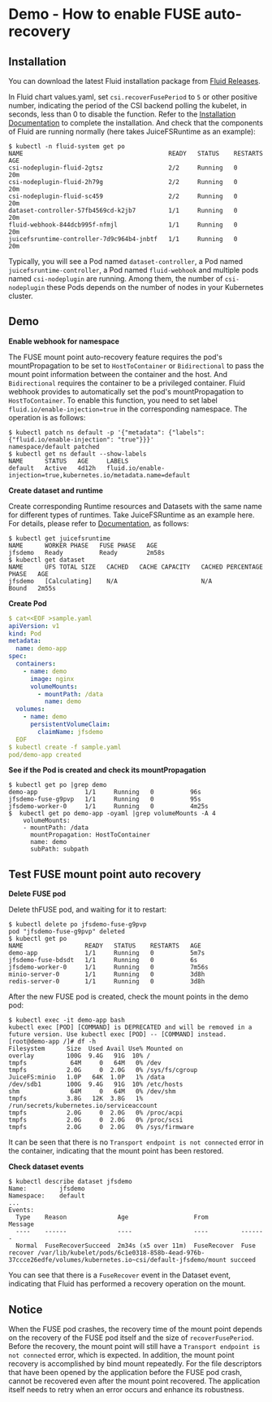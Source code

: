 # Demo - How to enable FUSE auto-recovery

## Installation

You can download the latest Fluid installation package from [Fluid Releases](https://github.com/fluid-cloudnative/fluid/releases).

In Fluid chart values.yaml, set `csi.recoverFusePeriod` to `5` or other positive number, indicating the period of the CSI backend polling the kubelet, in seconds, less than 0 to disable the function.
Refer to the [Installation Documentation](../userguide/install.md) to complete the installation. And check that the components of Fluid are running normally (here takes JuiceFSRuntime as an example):

```shell
$ kubectl -n fluid-system get po
NAME                                        READY   STATUS    RESTARTS   AGE
csi-nodeplugin-fluid-2gtsz                  2/2     Running   0          20m
csi-nodeplugin-fluid-2h79g                  2/2     Running   0          20m
csi-nodeplugin-fluid-sc459                  2/2     Running   0          20m
dataset-controller-57fb4569cd-k2jb7         1/1     Running   0          20m
fluid-webhook-844dcb995f-nfmjl              1/1     Running   0          20m
juicefsruntime-controller-7d9c964b4-jnbtf   1/1     Running   0          20m
```

Typically, you will see a Pod named `dataset-controller`, a Pod named `juicefsruntime-controller`, a Pod named `fluid-webhook`
and multiple pods named `csi-nodeplugin` are running. Among them, the number of `csi-nodeplugin` these Pods depends on the number of nodes in your Kubernetes cluster.

## Demo

**Enable webhook for namespace**

The FUSE mount point auto-recovery feature requires the pod's mountPropagation to be set to `HostToContainer` or `Bidirectional` to pass the mount point information between the container and the host. 
And `Bidirectional` requires the container to be a privileged container.
Fluid webhook provides to automatically set the pod's mountPropagation to `HostToContainer`. To enable this function, you need to set label `fluid.io/enable-injection=true` in the corresponding namespace. The operation is as follows:

```shell
$ kubectl patch ns default -p '{"metadata": {"labels": {"fluid.io/enable-injection": "true"}}}'
namespace/default patched
$ kubectl get ns default --show-labels
NAME      STATUS   AGE     LABELS
default   Active   4d12h   fluid.io/enable-injection=true,kubernetes.io/metadata.name=default
```

**Create dataset and runtime**

Create corresponding Runtime resources and Datasets with the same name for different types of runtimes. Take JuiceFSRuntime as an example here. For details, please refer to [Documentation](juicefs_runtime.md), as follows:

```shell
$ kubectl get juicefsruntime
NAME      WORKER PHASE   FUSE PHASE   AGE
jfsdemo   Ready          Ready        2m58s
$ kubectl get dataset
NAME      UFS TOTAL SIZE   CACHED   CACHE CAPACITY   CACHED PERCENTAGE   PHASE   AGE
jfsdemo   [Calculating]    N/A                       N/A                 Bound   2m55s
```

**Create Pod**

```yaml
$ cat<<EOF >sample.yaml
apiVersion: v1
kind: Pod
metadata:
  name: demo-app
spec:
  containers:
    - name: demo
      image: nginx
      volumeMounts:
        - mountPath: /data
          name: demo
  volumes:
    - name: demo
      persistentVolumeClaim:
        claimName: jfsdemo
  EOF
$ kubectl create -f sample.yaml
pod/demo-app created
```

**See if the Pod is created and check its mountPropagation**

```shell
$ kubectl get po |grep demo
demo-app             1/1     Running   0          96s
jfsdemo-fuse-g9pvp   1/1     Running   0          95s
jfsdemo-worker-0     1/1     Running   0          4m25s
$  kubectl get po demo-app -oyaml |grep volumeMounts -A 4
    volumeMounts:
    - mountPath: /data
      mountPropagation: HostToContainer
      name: demo
      subPath: subpath
```

## Test FUSE mount point auto recovery

**Delete FUSE pod**

Delete thFUSE pod, and waiting for it to restart:

```shell
$ kubectl delete po jfsdemo-fuse-g9pvp
pod "jfsdemo-fuse-g9pvp" deleted
$ kubectl get po
NAME                 READY   STATUS    RESTARTS   AGE
demo-app             1/1     Running   0          5m7s
jfsdemo-fuse-bdsdt   1/1     Running   0          6s
jfsdemo-worker-0     1/1     Running   0          7m56s
minio-server-0       1/1     Running   0          3d8h
redis-server-0       1/1     Running   0          3d8h
````

After the new FUSE pod is created, check the mount points in the demo pod:

```shell
$ kubectl exec -it demo-app bash
kubectl exec [POD] [COMMAND] is DEPRECATED and will be removed in a future version. Use kubectl exec [POD] -- [COMMAND] instead.
[root@demo-app /]# df -h
Filesystem      Size  Used Avail Use% Mounted on
overlay         100G  9.4G   91G  10% /
tmpfs            64M     0   64M   0% /dev
tmpfs           2.0G     0  2.0G   0% /sys/fs/cgroup
JuiceFS:minio   1.0P   64K  1.0P   1% /data
/dev/sdb1       100G  9.4G   91G  10% /etc/hosts
shm              64M     0   64M   0% /dev/shm
tmpfs           3.8G   12K  3.8G   1% /run/secrets/kubernetes.io/serviceaccount
tmpfs           2.0G     0  2.0G   0% /proc/acpi
tmpfs           2.0G     0  2.0G   0% /proc/scsi
tmpfs           2.0G     0  2.0G   0% /sys/firmware
```

It can be seen that there is no `Transport endpoint is not connected` error in the container, indicating that the mount point has been restored.

**Check dataset events**

```shell
$ kubectl describe dataset jfsdemo
Name:         jfsdemo
Namespace:    default
...
Events:
  Type    Reason              Age                  From         Message
  ----    ------              ----                 ----         -------
  Normal  FuseRecoverSucceed  2m34s (x5 over 11m)  FuseRecover  Fuse recover /var/lib/kubelet/pods/6c1e0318-858b-4ead-976b-37ccce26edfe/volumes/kubernetes.io~csi/default-jfsdemo/mount succeed
```

You can see that there is a `FuseRecover` event in the Dataset event, indicating that Fluid has performed a recovery operation on the mount.

## Notice

When the FUSE pod crashes, the recovery time of the mount point depends on the recovery of the FUSE pod itself and the size of `recoverFusePeriod`. 
Before the recovery, the mount point will still have a `Transport endpoint is not connected` error, which is expected.
In addition, the mount point recovery is accomplished by bind mount repeatedly. For the file descriptors that have been opened by the application before the FUSE pod crash,
cannot be recovered even after the mount point recovered. The application itself needs to retry when an error occurs and enhance its robustness.

